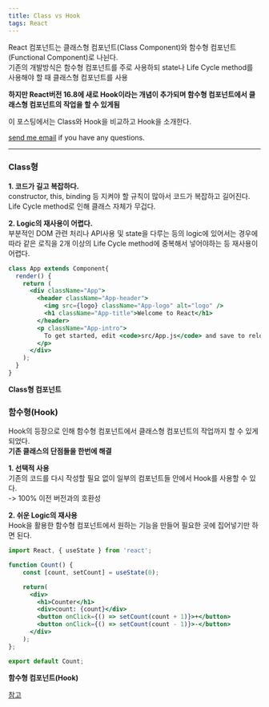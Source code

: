 ```yaml
---
title: Class vs Hook
tags: React
---
```


React 컴포넌트는 클래스형 컴포넌트(Class Component)와 함수형 컴포넌트(Functional Component)로 나뉜다.  
기존의 개발방식은 함수형 컴포넌트를 주로 사용하되 state나 Life Cycle method를 사용해야 할 때 클래스형 컴포넌트를 사용  

**하지만 React버전 16.8에 새로 Hook이라는 개념이 추가되며 함수형 컴포넌트에서 클래스형 컴포넌트의 작업을 할 수 있게됨**  

이 포스팅에서는 Class와 Hook을 비교하고 Hook을 소개한다.  

[send me email](mailto:jewel7492@gmail.com) if you have any questions.

<!--more-->

---

### Class형  

**1. 코드가 길고 복잡하다.**  
constructor, this, binding 등 지켜야 할 규칙이 많아서 코드가 복잡하고 길어진다.  
Life Cycle method로 인해 클래스 자체가 무겁다.  

**2. Logic의 재사용이 어렵다.**  
부분적인 DOM 관련 처리나 API사용 및 state을 다루는 등의 logic에 있어서는 경우에 따라 같은 로직을 2개 이상의 Life Cycle method에 중복해서 넣어야하는 등 재사용이 어렵다.  

```jsx
class App extends Component{
  render() {
    return (
      <div className="App">
        <header className="App-header">
          <img src={logo} className="App-logo" alt="logo" />
          <h1 className="App-title">Welcome to React</h1>
        </header>
        <p className="App-intro">
          To get started, edit <code>src/App.js</code> and save to reload.
        </p>
      </div>
    );
  }
}
```
**Class형 컴포넌트**

### 함수형(Hook)  

Hook의 등장으로 인해 함수형 컴포넌트에서 클래스형 컴포넌트의 작업까지 할 수 있게되었다.  
**기존 클래스의 단점들을 한번에 해결**  

**1. 선택적 사용**  
기존의 코드를 다시 작성할 필요 없이 일부의 컴포넌트들 안에서 Hook를 사용할 수 있다.  
-> 100% 이전 버전과의 호환성  

**2. 쉬운 Logic의 재사용**  
Hook을 활용한 함수형 컴포넌트에서 원하는 기능을 만들어 필요한 곳에 집어넣기만 하면 된다.  

```jsx
import React, { useState } from 'react';

function Count() {
    const [count, setCount] = useState(0);

    return(
      <div>
        <h1>Counter</h1>
        <div>count: {count}</div>
        <button onClick={() => setCount(count + 1)}>+</button>
        <button onClick={() => setCount(count - 1)}>-</button>
      </div>
    );
}; 

export default Count;
```
**함수형 컴포넌트(Hook)**  

[참고](https://ko.reactjs.org/docs/hooks-overview.html)